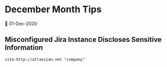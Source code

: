 # December Month Tips

📅 01-Dec-2020
## Misconfigured Jira Instance Discloses Sensitive Information
`site:http://atlassian.net "company"`

